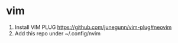 # vim
1. Install VIM PLUG https://github.com/junegunn/vim-plug#neovim
2. Add this repo under ~/.config/nvim
